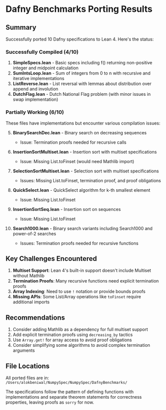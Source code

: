 # Dafny Benchmarks Porting Results

## Summary

Successfully ported 10 Dafny specifications to Lean 4. Here's the status:

### Successfully Compiled (4/10)
1. **SimpleSpecs.lean** - Basic specs including f() returning non-positive integer and midpoint calculation
2. **SumIntsLoop.lean** - Sum of integers from 0 to n with recursive and iterative implementations
3. **ListReverse.lean** - List reversal with lemmas about distribution over append and involution
4. **DutchFlag.lean** - Dutch National Flag problem (with minor issues in swap implementation)

### Partially Working (6/10)
These files have implementations but encounter various compilation issues:

5. **BinarySearchDec.lean** - Binary search on decreasing sequences
   - Issue: Termination proofs needed for recursive calls
   
6. **InsertionSortMultiset.lean** - Insertion sort with multiset specifications
   - Issue: Missing List.toFinset (would need Mathlib import)
   
7. **SelectionSortMultiset.lean** - Selection sort with multiset specifications
   - Issues: Missing List.toFinset, termination proof, and proof obligations
   
8. **QuickSelect.lean** - QuickSelect algorithm for k-th smallest element
   - Issue: Missing List.toFinset
   
9. **InsertionSortSeq.lean** - Insertion sort on sequences
   - Issue: Missing List.toFinset
   
10. **Search1000.lean** - Binary search variants including Search1000 and power-of-2 searches
    - Issues: Termination proofs needed for recursive functions

## Key Challenges Encountered

1. **Multiset Support**: Lean 4's built-in support doesn't include Multiset without Mathlib
2. **Termination Proofs**: Many recursive functions need explicit termination proofs
3. **Array Indexing**: Need to use `!` notation or provide bounds proofs
4. **Missing APIs**: Some List/Array operations like `toFinset` require additional imports

## Recommendations

1. Consider adding Mathlib as a dependency for full multiset support
2. Add explicit termination proofs using `decreasing_by` tactics
3. Use `Array.get!` for array access to avoid proof obligations
4. Consider simplifying some algorithms to avoid complex termination arguments

## File Locations

All ported files are in: `/Users/alokbeniwal/NumpySpec/NumpySpec/DafnyBenchmarks/`

The specifications follow the pattern of defining functions with implementations and separate theorem statements for correctness properties, leaving proofs as `sorry` for now.